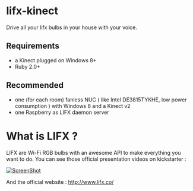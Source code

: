 # lifx-kinect
Drive all your lifx bulbs in your house with your voice.

## Requirements
* a Kinect plugged on Windows 8+
* Ruby 2.0+

## Recommended
* one (for each room) fanless NUC ( like Intel DE3815TYKHE, low power consumption ) with Windows 8 and a Kinect v2
* one Raspberry as LIFX daemon server

What is LIFX ?
==============
LIFX are Wi-Fi RGB bulbs with an awesome API to make everything you want to do.
You can see those official presentation videos on kickstarter :

[![ScreenShot](http://img.youtube.com/vi/cRaPQDzkJcQ/0.jpg)](http://youtu.be/cRaPQDzkJcQ)

And the official website : http://www.lifx.co/
